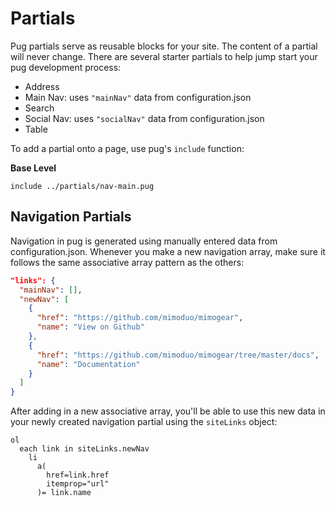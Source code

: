 # Partials

Pug partials serve as reusable blocks for your site. The content of a partial will never change. There are several starter partials to help jump start your pug development process:

* Address
* Main Nav: uses `"mainNav"` data from configuration.json
* Search
* Social Nav: uses `"socialNav"` data from configuration.json
* Table

To add a partial onto a page, use pug's `include` function:

**Base Level**

```pug
include ../partials/nav-main.pug
```

## Navigation Partials

Navigation in pug is generated using manually entered data from configuration.json. Whenever you make a new navigation array, make sure it follows the same associative array pattern as the others:

```json
"links": {
  "mainNav": [],
  "newNav": [
    {
      "href": "https://github.com/mimoduo/mimogear",
      "name": "View on Github"
    },
    {
      "href": "https://github.com/mimoduo/mimogear/tree/master/docs",
      "name": "Documentation"
    }
  ]
}
```

After adding in a new associative array, you'll be able to use this new data in your newly created navigation partial using the `siteLinks` object:

```pug
ol
  each link in siteLinks.newNav
    li
      a(
        href=link.href
        itemprop="url"
      )= link.name
```
